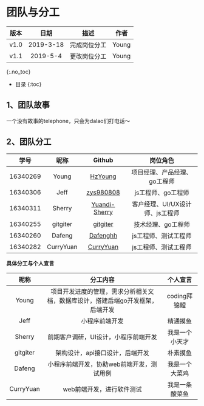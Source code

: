 # 团队与分工

| 版本 |   日期    | 描述 |  作者   |
| :--: | :-------: | :--: | :-----: |
| v1.0 | 2019-3-18 | 完成岗位分工 | Young |
| v1.1 | 2019-5-4 | 更改岗位分工 | Young |
{:.no_toc}

* 目录
{:toc}

## 1、团队故事

一个没有故事的telephone，只会为dalao们打电话～

## 2、团队分工

|学号|昵称|Github|岗位角色|
|:--:|:--:|:--:|:--:|
|16340269|Young|[HzYoung](https://github.com/HzYoung)|项目经理、产品经理、go工程师|
|16340306|Jeff|[zys980808](https://github.com/zys980808)|js工程师、go工程师|
|16340311|Sherry|[Yuandi-Sherry](https://github.com/Yuandi-Sherry)|客户经理、UI/UX设计师、js工程师|
|16340255|gitgiter|[gitgiter](https://github.com/gitgiter)|技术经理、go工程师|
|16340260|Dafeng|[Dafenghh](https://github.com/Dafenghh)|js工程师、测试工程师|
|16340282|CurryYuan|[CurryYuan](https://github.com/CurryYuan)|js工程师、测试工程师|


**具体分工与个人宣言**

|昵称|分工内容|个人宣言|
|:--:|:--:|:--:|
|Young|项目开发进度的管理，需求分析相关文档，数据库设计，搭建后端go开发框架，后端开发|coding拜锦鲤|
|Jeff|小程序前端开发|精通摸鱼|
|Sherry|前期客户调研，UI设计，小程序前端开发|我是一个小天才|
|gitgiter|架构设计，api接口设计，后端开发|朴素摸鱼|
|Dafeng|小程序前端开发，协助web前端开发，测试用例|我是一个大菜鸡|
|CurryYuan|web前端开发，进行软件测试|我是一条酸菜鱼|
